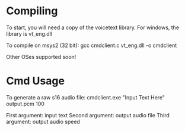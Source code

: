 # Compiling
To start, you will need a copy of the voicetext library.
For windows, the library is vt_eng.dll

To compile on msys2 (32 bit):  gcc cmdclient.c vt_eng.dll -o cmdclient

Other OSes supported soon!

# Cmd Usage
To generate a raw s16 audio file: cmdclient.exe "Input Text Here" output.pcm 100

First argument: input text
Second argument: output audio file
Third argument: output audio speed
